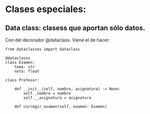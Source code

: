 # Clases especiales:
## Data class: clasess que aportan sólo datos.
Con del decorador @dataclass. Viene el de hacer:
```
from dataclasses import dataclass
```
```
@dataclasss
class Examen:
    tema: str
    nota: float
```
```
class Profesor:

    def __init__(self, nombre, asignatura) -> None:
        self._nombre = nombre
        self.__asignatura = asignatura

    def corregir_examen(self, examen: Examen)
```
    